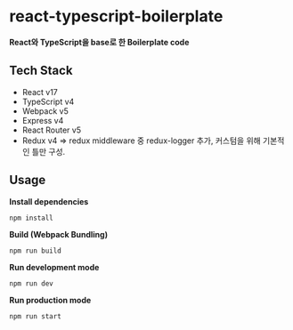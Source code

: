 # react-typescript-boilerplate
**React와 TypeScript을 base로 한 Boilerplate code**

## Tech Stack
- React v17
- TypeScript v4
- Webpack v5
- Express v4
- React Router v5
- Redux v4 => redux middleware 중 redux-logger 추가, 커스텀을 위해 기본적인 틀만 구성.

## Usage
**Install dependencies**
```
npm install
```

**Build (Webpack Bundling)**
```
npm run build
```

**Run development mode**
```
npm run dev
```

**Run production mode**
```
npm run start
```